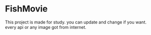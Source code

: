 # FishMovie
This project is made for study.
you can update and change if you want.
every api or any image got from internet.

